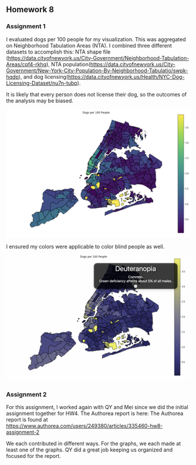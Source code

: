 ## Homework 8
### Assignment 1
I evaluated dogs per 100 people for my visualization. This was aggregated on Neighborhood Tabulation Areas (NTA). I combined three different datasets to accomplish this: NTA shape file (https://data.cityofnewyork.us/City-Government/Neighborhood-Tabulation-Areas/cpf4-rkhq), NTA population(https://data.cityofnewyork.us/City-Government/New-York-City-Population-By-Neighborhood-Tabulatio/swpk-hqdp), and dog licensing(https://data.cityofnewyork.us/Health/NYC-Dog-Licensing-Dataset/nu7n-tubp). 

It is likely that every person does not license their dog, so the outcomes of the analysis may be biased. 

![graph](https://github.com/samjfalk/PUI2018_sjf374/blob/master/HW8_sjf374/Graph.png)

I ensured my colors were applicable to color blind people as well. 

![colorcheck](https://github.com/samjfalk/PUI2018_sjf374/blob/master/HW8_sjf374/ColorBlind.png)


### Assignment 2
For this assignment, I worked again with QY and Mei since we did the initial assignment together for HW4. The Authorea report is here: The Authorea report is found at https://www.authorea.com/users/249380/articles/335460-hw8-assignment-2

We each contributed in different ways. For the graphs, we each made at least one of the graphs. QY did a great job keeping us organized and focused for the report. 